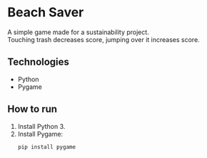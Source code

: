 # Beach Saver

A simple game made for a sustainability project.  
Touching trash decreases score, jumping over it increases score.

## Technologies
- Python
- Pygame

## How to run
1. Install Python 3.
2. Install Pygame:
   ```bash
   pip install pygame
